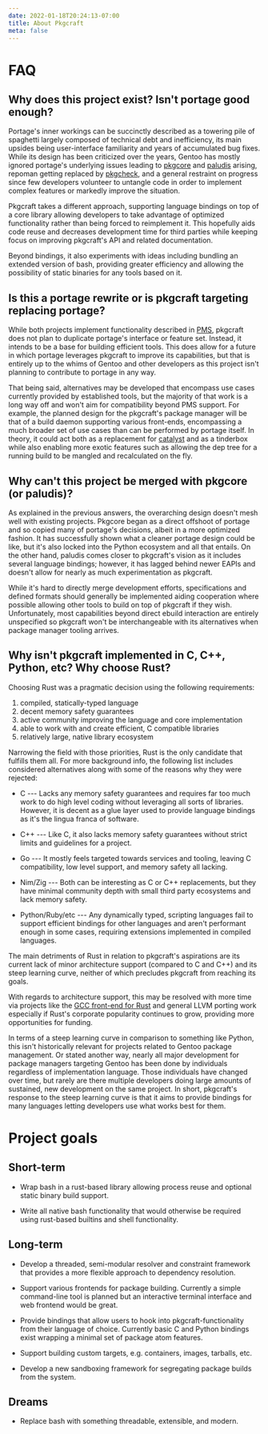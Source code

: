 ```yaml
---
date: 2022-01-18T20:24:13-07:00
title: About Pkgcraft
meta: false
---
```


# FAQ

## Why does this project exist? Isn't portage good enough?

Portage's inner workings can be succinctly described as a towering pile of
spaghetti largely composed of technical debt and inefficiency, its main upsides
being user-interface familiarity and years of accumulated bug fixes. While its
design has been criticized over the years, Gentoo has mostly ignored portage's
underlying issues leading to [pkgcore](https://github.com/pkgcore) and
[paludis](https://paludis.exherbo.org/) arising, repoman getting replaced by
[pkgcheck](https://github.com/pkgcore/pkgcheck), and a general restraint on
progress since few developers volunteer to untangle code in order to implement
complex features or markedly improve the situation.

Pkgcraft takes a different approach, supporting language bindings on top of a
core library allowing developers to take advantage of optimized functionality
rather than being forced to reimplement it. This hopefully aids code reuse and
decreases development time for third parties while keeping focus on improving
pkgcraft's API and related documentation.

Beyond bindings, it also experiments with ideas including bundling an extended
version of bash, providing greater efficiency and allowing the possibility of
static binaries for any tools based on it.

## Is this a portage rewrite or is pkgcraft targeting replacing portage?

While both projects implement functionality described in
[PMS](https://wiki.gentoo.org/wiki/Package_Manager_Specification), pkgcraft
does not plan to duplicate portage's interface or feature set. Instead, it
intends to be a base for building efficient tools. This does allow for a future
in which portage leverages pkgcraft to improve its capabilities, but that is
entirely up to the whims of Gentoo and other developers as this project isn't
planning to contribute to portage in any way.

That being said, alternatives may be developed that encompass use cases
currently provided by established tools, but the majority of that work is a
long way off and won't aim for compatibility beyond PMS support. For example,
the planned design for the pkgcraft's package manager will be that of a build
daemon supporting various front-ends, encompassing a much broader set of use
cases than can be performed by portage itself. In theory, it could act both as
a replacement for [catalyst](https://wiki.gentoo.org/wiki/Catalyst) and as a
tinderbox while also enabling more exotic features such as allowing the dep
tree for a running build to be mangled and recalculated on the fly.

## Why can't this project be merged with pkgcore (or paludis)?

As explained in the previous answers, the overarching design doesn't mesh well
with existing projects. Pkgcore began as a direct offshoot of portage and so
copied many of portage's decisions, albeit in a more optimized fashion. It has
successfully shown what a cleaner portage design could be like, but it's also
locked into the Python ecosystem and all that entails. On the other hand,
paludis comes closer to pkgcraft's vision as it includes several language
bindings; however, it has lagged behind newer EAPIs and doesn't allow for
nearly as much experimentation as pkgcraft.

While it's hard to directly merge development efforts, specifications and
defined formats should generally be implemented aiding cooperation where
possible allowing other tools to build on top of pkgcraft if they wish.
Unfortunately, most capabilities beyond direct ebuild interaction are entirely
unspecified so pkgcraft won't be interchangeable with its alternatives when
package manager tooling arrives.

## Why isn't pkgcraft implemented in C, C++, Python, etc? Why choose Rust?

Choosing Rust was a pragmatic decision using the following requirements:

1. compiled, statically-typed language
2. decent memory safety guarantees
3. active community improving the language and core implementation
4. able to work with and create efficient, C compatible libraries
5. relatively large, native library ecosystem

Narrowing the field with those priorities, Rust is the only candidate that
fulfills them all. For more background info, the following list includes
considered alternatives along with some of the reasons why they were rejected:

- C --- Lacks any memory safety guarantees and requires far too much work to do
  high level coding without leveraging all sorts of libraries. However, it is
  decent as a glue layer used to provide language bindings as it's the lingua
  franca of software.

- C++ --- Like C, it also lacks memory safety guarantees without strict limits
  and guidelines for a project.

- Go --- It mostly feels targeted towards services and tooling, leaving C
  compatibility, low level support, and memory safety all lacking.

- Nim/Zig --- Both can be interesting as C or C++ replacements, but they have
  minimal community depth with small third party ecosystems and lack memory
  safety.

- Python/Ruby/etc --- Any dynamically typed, scripting languages fail to
  support efficient bindings for other languages and aren't performant enough
  in some cases, requiring extensions implemented in compiled languages.

The main detriments of Rust in relation to pkgcraft's aspirations are its
current lack of minor architecture support (compared to C and C++) and its
steep learning curve, neither of which precludes pkgcraft from reaching its
goals.

With regards to architecture support, this may be resolved with more time via
projects like the [GCC front-end for Rust](https://github.com/Rust-GCC/gccrs)
and general LLVM porting work especially if Rust's corporate popularity
continues to grow, providing more opportunities for funding.

In terms of a steep learning curve in comparison to something like Python, this
isn't historically relevant for projects related to Gentoo package management.
Or stated another way, nearly all major development for package managers
targeting Gentoo has been done by individuals regardless of implementation
language. Those individuals have changed over time, but rarely are there
multiple developers doing large amounts of sustained, new development on the
same project. In short, pkgcraft's response to the steep learning curve is that
it aims to provide bindings for many languages letting developers use what
works best for them.

# Project goals

## Short-term

- Wrap bash in a rust-based library allowing process reuse and optional static
  binary build support.

- Write all native bash functionality that would otherwise be required using
  rust-based builtins and shell functionality.

## Long-term

- Develop a threaded, semi-modular resolver and constraint framework that
  provides a more flexible approach to dependency resolution.

- Support various frontends for package building. Currently a simple
  command-line tool is planned but an interactive terminal interface and web
  frontend would be great.

- Provide bindings that allow users to hook into pkgcraft-functionality from
  their language of choice. Currently basic C and Python bindings exist
  wrapping a minimal set of package atom features.

- Support building custom targets, e.g. containers, images, tarballs, etc.

- Develop a new sandboxing framework for segregating package builds from the
  system.

## Dreams

- Replace bash with something threadable, extensible, and modern.
